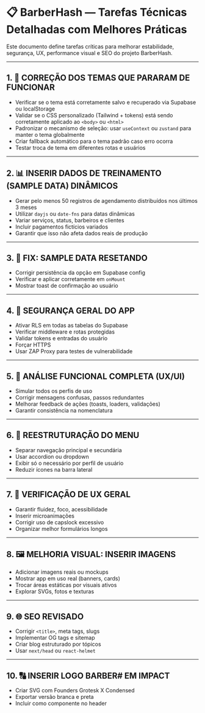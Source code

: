 # 📋 BarberHash — Tarefas Técnicas Detalhadas com Melhores Práticas

Este documento define tarefas críticas para melhorar estabilidade, segurança, UX, performance visual e SEO do projeto BarberHash.

---

## 1. 🎨 CORREÇÃO DOS TEMAS QUE PARARAM DE FUNCIONAR
- Verificar se o tema está corretamente salvo e recuperado via Supabase ou localStorage
- Validar se o CSS personalizado (Tailwind + tokens) está sendo corretamente aplicado ao `<body>` ou `<html>`
- Padronizar o mecanismo de seleção: usar `useContext` ou `zustand` para manter o tema globalmente
- Criar fallback automático para o tema padrão caso erro ocorra
- Testar troca de tema em diferentes rotas e usuários

---

## 2. 📊 INSERIR DADOS DE TREINAMENTO (SAMPLE DATA) DINÂMICOS
- Gerar pelo menos 50 registros de agendamento distribuídos nos últimos 3 meses
- Utilizar `dayjs` ou `date-fns` para datas dinâmicas
- Variar serviços, status, barbeiros e clientes
- Incluir pagamentos fictícios variados
- Garantir que isso não afeta dados reais de produção

---

## 3. 🐞 FIX: SAMPLE DATA RESETANDO
- Corrigir persistência da opção em Supabase config
- Verificar e aplicar corretamente em `onMount`
- Mostrar toast de confirmação ao usuário

---

## 4. 🔐 SEGURANÇA GERAL DO APP
- Ativar RLS em todas as tabelas do Supabase
- Verificar middleware e rotas protegidas
- Validar tokens e entradas do usuário
- Forçar HTTPS
- Usar ZAP Proxy para testes de vulnerabilidade

---

## 5. 🧠 ANÁLISE FUNCIONAL COMPLETA (UX/UI)
- Simular todos os perfis de uso
- Corrigir mensagens confusas, passos redundantes
- Melhorar feedback de ações (toasts, loaders, validações)
- Garantir consistência na nomenclatura

---

## 6. 📁 REESTRUTURAÇÃO DO MENU
- Separar navegação principal e secundária
- Usar accordion ou dropdown
- Exibir só o necessário por perfil de usuário
- Reduzir ícones na barra lateral

---

## 7. 🧩 VERIFICAÇÃO DE UX GERAL
- Garantir fluidez, foco, acessibilidade
- Inserir microanimações
- Corrigir uso de capslock excessivo
- Organizar melhor formulários longos

---

## 8. 🖼️ MELHORIA VISUAL: INSERIR IMAGENS
- Adicionar imagens reais ou mockups
- Mostrar app em uso real (banners, cards)
- Trocar áreas estáticas por visuais ativos
- Explorar SVGs, fotos e texturas

---

## 9. 🌐 SEO REVISADO
- Corrigir `<title>`, meta tags, slugs
- Implementar OG tags e sitemap
- Criar blog estruturado por tópicos
- Usar `next/head` ou `react-helmet`

---

## 10. 🔠 INSERIR LOGO BARBER# EM IMPACT
- Criar SVG com Founders Grotesk X Condensed
- Exportar versão branca e preta
- Incluir como componente no header